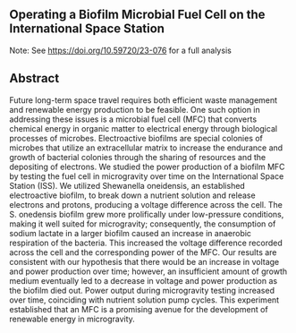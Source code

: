 ## Operating a Biofilm Microbial Fuel Cell on the International Space Station

Note: See https://doi.org/10.59720/23-076 for a full analysis

## Abstract

Future long-term space travel requires both efficient waste management and renewable energy production to be feasible. One such option in addressing these issues is a microbial fuel cell (MFC) that converts chemical energy in organic matter to electrical energy through biological processes of microbes. Electroactive biofilms are special colonies of microbes that utilize an extracellular matrix to increase the endurance and growth of bacterial colonies through the sharing of resources and the depositing of electrons. We studied the power production of a biofilm MFC by testing the fuel cell in microgravity over time on the International Space Station (ISS). We utilized Shewanella oneidensis, an established electroactive biofilm, to break down a nutrient solution and release electrons and protons, producing a voltage difference across the cell. The S. onedensis biofilm grew more prolifically under low-pressure conditions, making it well suited for microgravity; consequently, the consumption of sodium lactate in a larger biofilm caused an increase in anaerobic respiration of the bacteria. This increased the voltage difference recorded across the cell and the corresponding power of the MFC. Our results are consistent with our hypothesis that there would be an increase in voltage and power production over time; however, an insufficient amount of growth medium eventually led to a decrease in voltage and power production as the biofilm died out. Power output during microgravity testing increased over time, coinciding with nutrient solution pump cycles. This experiment established that an MFC is a promising avenue for the development of renewable energy in microgravity. 
